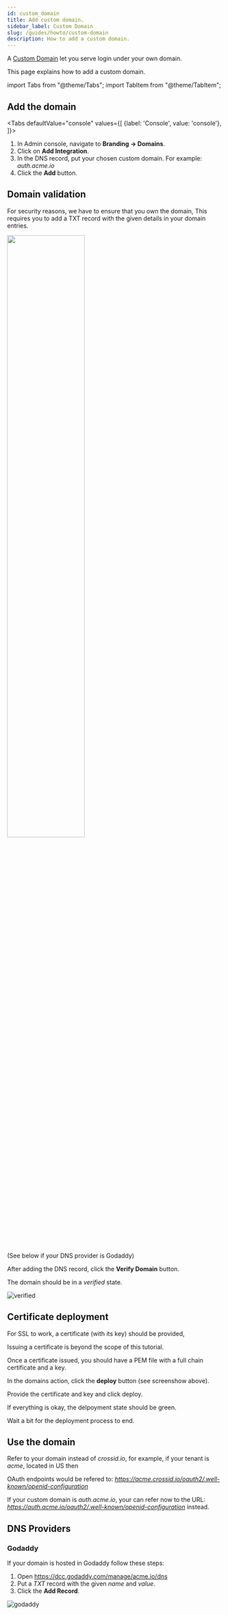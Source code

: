 ```yaml
---
id: custom_domain
title: Add custom domain.
sidebar_label: Custom Domain
slug: /guides/howto/custom-domain
description: How to add a custom domain.
---
```


A [Custom Domain](/docs/concepts/custom-domain) let you serve login under your own domain.

This page explains how to add a custom domain.

import Tabs from "@theme/Tabs";
import TabItem from "@theme/TabItem";

## Add the domain

<Tabs
defaultValue="console"
values={[
{label: 'Console', value: 'console'},
]}>
<TabItem value="console">

1. In Admin console, navigate to **Branding &rarr; Domains**.
1. Click on **Add Integration**.
1. In the DNS record, put your chosen custom domain.
   For example: _auth.acme.io_
1. Click the **Add** button.

</TabItem>
</Tabs>

## Domain validation

For security reasons, we have to ensure that you own the domain,
This requires you to add a TXT record with the given details in your domain entries.

<img src="/img/howto/customdomain_dns_record.png" width="60%"/><br/><br/>

(See below if your DNS provider is Godaddy)

After adding the DNS record, click the **Verify Domain** button.

The domain should be in a _verified_ state.

![verified](/img/howto/customdomain_verified.png)

## Certificate deployment

For SSL to work, a certificate (with its key) should be provided,

Issuing a certificate is beyond the scope of this tutorial.

Once a certificate issued, you should have a PEM file with a full chain certificate and a key.

In the domains action, click the **deploy** button (see screenshow above).

Provide the certificate and key and click deploy.

If everything is okay, the delpoyment state should be green.

Wait a bit for the deployment process to end.

## Use the domain

Refer to your domain instead of _crossid.io_, for example, if your tenant is _acme_, located in US then

OAuth endpoints would be refered to: _https://acme.crossid.io/oauth2/.well-known/openid-configuration_

If your custom domain is _auth.acme.io_, your can refer now to the URL: _https://auth.acme.io/oauth2/.well-known/openid-configuration_ instead.

## DNS Providers

### Godaddy

If your domain is hosted in Godaddy follow these steps:

1. Open https://dcc.godaddy.com/manage/acme.io/dns
1. Put a _TXT_ record with the given _name_ and _value_.
1. Click the **Add Record**.

![godaddy](/img/howto/customdomain_godaddy.png)
